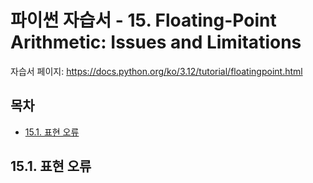 # 파이썬 자습서 - 15. Floating-Point Arithmetic: Issues and Limitations

자습서 페이지: https://docs.python.org/ko/3.12/tutorial/floatingpoint.html

## 목차

* [15.1. 표현 오류](#151-표현-오류)

## 15.1. 표현 오류
